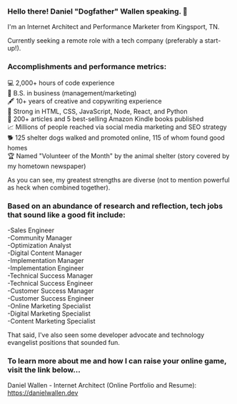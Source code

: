 ### Hello there! Daniel "Dogfather" Wallen speaking. 👋

I'm an Internet Architect and Performance Marketer from Kingsport, TN.

Currently seeking a remote role with a tech company (preferably a start-up!). 

### Accomplishments and performance metrics:

💻 2,000+ hours of code experience<br/>
💼 B.S. in business (management/marketing)<br/>
🖋️ 10+ years of creative and copywriting experience<br/>
💪 Strong in HTML, CSS, JavaScript, Node, React, and Python<br/>
📰 200+ articles and 5 best-selling Amazon Kindle books published<br/>
📈 Millions of people reached via social media marketing and SEO strategy<br/>
🐕 125 shelter dogs walked and promoted online, 115 of whom found good homes<br/>
🏆 Named "Volunteer of the Month" by the animal shelter (story covered by my hometown newspaper)

As you can see, my greatest strengths are diverse (not to mention powerful as heck when combined together). 

### Based on an abundance of research and reflection, tech jobs that sound like a good fit include:

-Sales Engineer<br/>
-Community Manager<br/>
-Optimization Analyst<br/>
-Digital Content Manager<br/>
-Implementation Manager<br/>
-Implementation Engineer<br/>
-Technical Success Manager<br/>
-Technical Success Engineer<br/>
-Customer Success Manager<br/>
-Customer Success Engineer<br/>
-Online Marketing Specialist<br/>
-Digital Marketing Specialist<br/>
-Content Marketing Specialist<br/>

That said, I've also seen some developer advocate and technology evangelist positions that sounded fun. 

### To learn more about me and how I can raise your online game, visit the link below...

Daniel Wallen - Internet Architect (Online Portfolio and Resume):<br/>
https://danielwallen.dev
